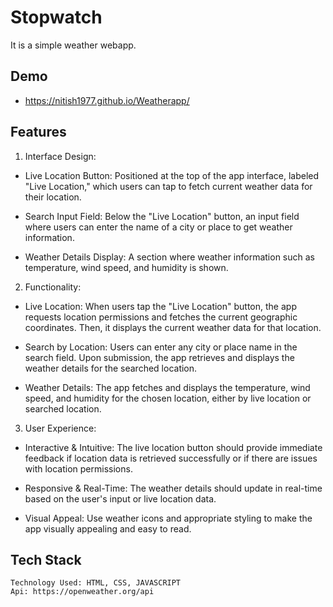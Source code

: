 
# Stopwatch
It is a simple weather webapp.




## Demo

- https://nitish1977.github.io/Weatherapp/


## Features

1. Interface Design:

- Live Location Button: Positioned at the top of the app interface, labeled "Live Location," which users can tap to fetch current weather data for their location.

- Search Input Field: Below the "Live Location" button, an input field where users can enter the name of a city or place to get weather information.

- Weather Details Display: A section where weather information such as temperature, wind speed, and humidity is shown.

2. Functionality:

- Live Location: When users tap the "Live Location" button, the app requests location permissions and fetches the current geographic coordinates. Then, it displays the current weather data for that location.

- Search by Location: Users can enter any city or place name in the search field. Upon submission, the app retrieves and displays the weather details for the searched location.

- Weather Details: The app fetches and displays the temperature, wind speed, and humidity for the chosen location, either by live location or searched location.

3. User Experience:

- Interactive & Intuitive: The live location button should provide immediate feedback if location data is retrieved successfully or if there are issues with location permissions.

- Responsive & Real-Time: The weather details should update in real-time based on the user's input or live location data.

- Visual Appeal: Use weather icons and appropriate styling to make the app visually appealing and easy to read.
## Tech Stack

    Technology Used: HTML, CSS, JAVASCRIPT
    Api: https://openweather.org/api


